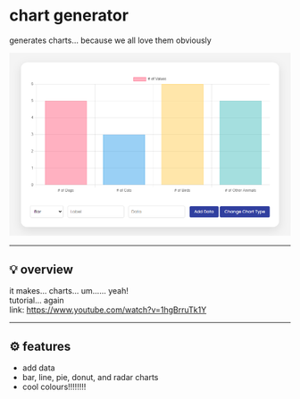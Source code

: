 # chart generator

generates charts... because we all love them obviously

![image](./__project_image__/image.png)

---

## 💡 overview

it makes... charts... um...... yeah!  
tutorial... again  
link: <https://www.youtube.com/watch?v=1hgBrruTk1Y>

---

## ⚙️ features

- add data
- bar, line, pie, donut, and radar charts
- cool colours!!!!!!!!
